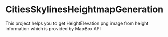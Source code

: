 # CitiesSkylinesHeightmapGeneration
This project helps you to get HeightElevation png image from height information which is provided by MapBox API
